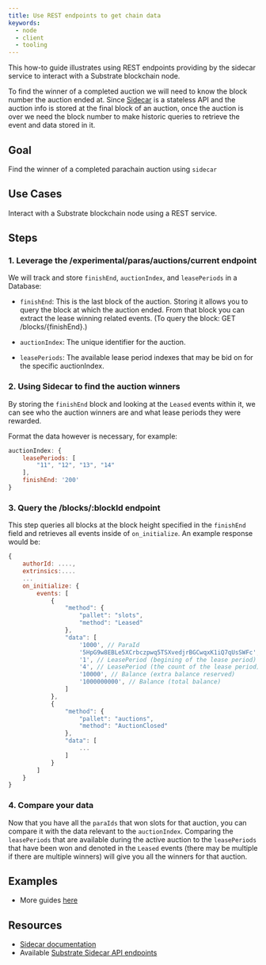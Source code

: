 ```yaml
---
title: Use REST endpoints to get chain data
keywords:
  - node
  - client
  - tooling
---
```


This how-to guide illustrates using REST endpoints providing by the sidecar service to interact with a Substrate blockchain node.

To find the winner of a completed auction we will need to know the block number the auction ended at. Since [Sidecar](https://github.com/paritytech/substrate-api-sidecar) is a stateless API and the auction info is stored at the final block of an auction, once the auction is over we need the block number to make historic queries to retrieve the event and data stored in it.

## Goal

Find the winner of a completed parachain auction using `sidecar`

## Use Cases

Interact with a Substrate blockchain node using a REST service.

## Steps

### 1. Leverage the /experimental/paras/auctions/current endpoint

We will track and store `finishEnd`, `auctionIndex`, and `leasePeriods` in a Database:

- `finishEnd`: This is the last block of the auction. Storing it allows you to query the block at which the auction ended. From that block you can extract the
  lease winning related events. (To query the block: GET /blocks/{finishEnd}.)

- `auctionIndex`: The unique identifier for the auction.

- `leasePeriods`: The available lease period indexes that may be bid on for the specific auctionIndex.

### 2. Using Sidecar to find the auction winners

By storing the `finishEnd` block and looking at the `Leased` events within it, we can see who the auction winners are and what lease periods they were rewarded.

Format the data however is necessary, for example:

```js
auctionIndex: {
    leasePeriods: [
        "11", "12", "13", "14"
    ],
    finishEnd: '200'
}
```

### 3. Query the /blocks/:blockId endpoint

This step queries all blocks at the block height specified in the `finishEnd` field and retrieves all events inside of `on_initialize`. An example response would be:

```js
{
    authorId: ....,
    extrinsics:....
    ...
    on_initialize: {
        events: [
            {
                "method": {
                    "pallet": "slots",
                    "method": "Leased"
                },
                "data": [
                    '1000', // ParaId
                    '5HpG9w8EBLe5XCrbczpwq5TSXvedjrBGCwqxK1iQ7qUsSWFc', // AccountId
                    '1', // LeasePeriod (begining of the lease period)
                    '4', // LeasePeriod (the count of the lease period)
                    '10000', // Balance (extra balance reserved)
                    '1000000000', // Balance (total balance)
                ]
            },
            {
                "method": {
                    "pallet": "auctions",
                    "method": "AuctionClosed"
                },
                "data": [
                    ...
                ]
            }
        ]
    }
}
```

### 4. Compare your data

Now that you have all the `paraIds` that won slots for that auction, you can compare it with the data relevant to the `auctionIndex`.
Comparing the `leasePeriods` that are available during the active auction to the `leasePeriods` that have been won and denoted in the
`Leased` events (there may be multiple if there are multiple winners) will give you all the winners for that auction.

## Examples

- More guides [here](https://github.com/paritytech/substrate-api-sidecar/tree/master/guides)

## Resources

- [Sidecar documentation](https://github.com/paritytech/substrate-api-sidecar)
- Available [Substrate Sidecar API endpoints](https://paritytech.github.io/substrate-api-sidecar/dist/)
